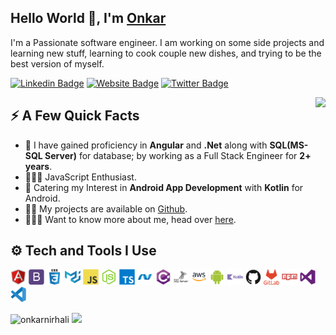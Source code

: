 

<!--
**onkarnirhali/onkarnirhali** is a ✨ _special_ ✨ repository because its `README.md` (this file) appears on your GitHub profile.

Here are some ideas to get you started:

- 🔭 I’m currently working on ...
- 🌱 I’m currently learning ...
- 👯 I’m looking to collaborate on ...
- 🤔 I’m looking for help with ...
- 💬 Ask me about ...
- 📫 How to reach me: ...
- 😄 Pronouns: ...
- ⚡ Fun fact: ...
-->

<h2>Hello World 👋, I'm <a href="https://onkardev.netlify.app/">Onkar</a></h2>
<p>I'm a Passionate software engineer. I am working on some side projects and learning new stuff, learning to cook couple new dishes, and trying to be the best version of myself.</p>

[![Linkedin Badge](https://img.shields.io/badge/-LinkedIn-0e76a8?style=flat-square&logo=Linkedin&logoColor=white)](https://www.linkedin.com/in/onkar-nirhali-4867a2141/) [![Website Badge](https://img.shields.io/badge/Website-3b5998?style=flat-square&logo=google-chrome&logoColor=white)](https://onkardev.netlify.app/) [![Twitter Badge](https://img.shields.io/badge/-Twitter-00acee?style=flat-square&logo=Twitter&logoColor=white)](https://twitter.com/heyoncar) 
<!-- <p><img src="https://visitor-badge.glitch.me/badge?page_id=onkarnirhali.onkarnirhali" alt="visitors"></p> -->

<p>
</p>
<img align="right" src="https://media.giphy.com/media/ZVik7pBtu9dNS/giphy.gif" />
<h2>⚡️ A Few Quick Facts</h2>
<ul>
<li>💼 I have gained proficiency in <strong>Angular</strong> and <strong>.Net</strong> along with <strong>SQL(MS-SQL Server)</strong> for database; by working as a Full Stack Engineer for <strong>2+ years</strong>.</li>
<li>👨🏻‍💻 JavaScript Enthusiast.</li>
<li>🧐 Catering my Interest in <strong>Android App Development</strong> with <strong>Kotlin</strong> for Android.</li>
<li>👨‍💻 My projects are available on <a href="https://github.com/onkarnirhali">Github</a>.</li>
<li>🙋🏻‍♂️ Want to know more about me, head over <a href="https://onkardev.netlify.app/">here</a>.</li>

</ul>
<h2> ⚙️ Tech and Tools I Use</h2>
<p align="left">
<img src="https://raw.githubusercontent.com/devicons/devicon/master/icons/angularjs/angularjs-original.svg" alt="angular" width="25" height="25" />
<img src="https://raw.githubusercontent.com/devicons/devicon/master/icons/bootstrap/bootstrap-plain.svg" alt="bootstrap" width="25" height="25" />
<img src="https://raw.githubusercontent.com/devicons/devicon/master/icons/css3/css3-original-wordmark.svg" alt="css3" width="25" height="25" />
<img src="https://raw.githubusercontent.com/devicons/devicon/master/icons/materialui/materialui-original.svg" alt="material-ui" width="25" height="25" />
<img src="https://raw.githubusercontent.com/devicons/devicon/master/icons/javascript/javascript-original.svg" alt="javascript" width="25" height="25" />
<img src="https://raw.githubusercontent.com/devicons/devicon/master/icons/nodejs/nodejs-original.svg" alt="nodeJS" width="25" height="25" />
<img src="https://raw.githubusercontent.com/devicons/devicon/master/icons/typescript/typescript-original.svg" alt="typescript" width="25" height="25" />
<img src="https://raw.githubusercontent.com/devicons/devicon/master/icons/dot-net/dot-net-original.svg" alt=".NET" width="25" height="25" />
<img src="https://raw.githubusercontent.com/devicons/devicon/master/icons/csharp/csharp-original.svg" alt="cSharp" width="25" height="25" />
<img src="https://raw.githubusercontent.com/devicons/devicon/master/icons/microsoftsqlserver/microsoftsqlserver-plain-wordmark.svg" alt="MS-SQlServer" width="25" height="25" />
<img src="https://raw.githubusercontent.com/github/explore/80688e429a7d4ef2fca1e82350fe8e3517d3494d/topics/aws/aws.png" alt="aws" width="25" height="25" />
<img src="https://raw.githubusercontent.com/devicons/devicon/master/icons/android/android-original.svg" alt="android" width="25" height="25" />
<img src="https://raw.githubusercontent.com/devicons/devicon/master/icons/kotlin/kotlin-plain-wordmark.svg" alt="kotlin" width="25" height="25" />
<img src="https://raw.githubusercontent.com/devicons/devicon/master/icons/github/github-original.svg" alt="github" width="25" height="25" />
<img src="https://raw.githubusercontent.com/devicons/devicon/master/icons/gitlab/gitlab-plain-wordmark.svg" alt="gitlab" width="25" height="25" />
<img src="https://raw.githubusercontent.com/devicons/devicon/master/icons/npm/npm-original-wordmark.svg" alt="npm" width="25" height="25" />
<img src="https://raw.githubusercontent.com/devicons/devicon/master/icons/visualstudio/visualstudio-plain.svg" alt="visualstudio" width="25" height="25" />
<img src="https://raw.githubusercontent.com/devicons/devicon/master/icons/vscode/vscode-original.svg" alt="vscode" width="25" height="25" />
</p>
<img src="https://github-readme-stats.vercel.app/api?username=onkarnirhali&show_icons=true&count_private=true" alt="onkarnirhali" /> <img height="180em" src="https://github-readme-stats.vercel.app/api/top-langs/?username=onkarnirhali&exclude_repo=KNN-Image-Classification&show_icons=true&hide_border=true&layout=compact&langs_count=8"/>

